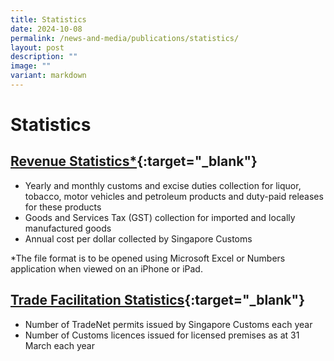 ```yaml
---
title: Statistics
date: 2024-10-08
permalink: /news-and-media/publications/statistics/
layout: post
description: ""
image: ""
variant: markdown
---
```

# Statistics

## [Revenue Statistics*](https://go.gov.sg/revenuestats-aug24){:target="_blank"} 

-   Yearly and monthly customs and excise duties collection for liquor, tobacco, motor vehicles and petroleum products and duty-paid releases for these products
-   Goods and Services Tax (GST) collection for imported and locally manufactured goods
-   Annual cost per dollar collected by Singapore Customs

*The file format is to be opened using Microsoft Excel or Numbers application when viewed on an iPhone or iPad.

## [Trade Facilitation Statistics](https://www.customs.gov.sg/files/news-and-media/tradefacilitationstatsfy19fy23.pdf){:target="_blank"} 

-   Number of TradeNet permits issued by Singapore Customs each year
-   Number of Customs licences issued for licensed premises as at 31 March each year